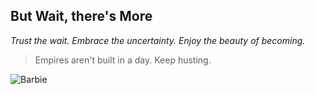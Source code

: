 ## But Wait, there's More

*Trust the wait. Embrace the uncertainty. Enjoy the beauty of becoming.*

>Empires aren't built in a day.
>Keep husting.

![Barbie](https://i.kym-cdn.com/photos/images/newsfeed/001/390/981/e9e.jpg)
